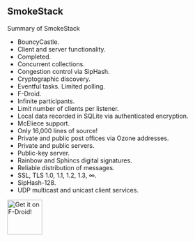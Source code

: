 SmokeStack
----------

Summary of SmokeStack

<ul>
<li>BouncyCastle.</li>
<li>Client and server functionality.</li>
<li>Completed.</li>
<li>Concurrent collections.</li>
<li>Congestion control via SipHash.</li>
<li>Cryptographic discovery.</li>
<li>Eventful tasks. Limited polling.</li>
<li>F-Droid.</li>
<li>Infinite participants.</li>
<li>Limit number of clients per listener.</li>
<li>Local data recorded in SQLite via authenticated encryption.</li>
<li>McEliece support.</li>
<li>Only 16,000 lines of source!</li>
<li>Private and public post offices via Ozone addresses.</li>
<li>Private and public servers.</li>
<li>Public-key server.</li>
<li>Rainbow and Sphincs digital signatures.</li>
<li>Reliable distribution of messages.</li>
<li>SSL, TLS 1.0, 1.1, 1.2, 1.3, &#8734;.</li>
<li>SipHash-128.</li>
<li>UDP multicast and unicast client services.</li>
</ul>

[<img src="https://fdroid.gitlab.io/artwork/badge/get-it-on.png"
     alt="Get it on F-Droid!"
     height="80">](https://f-droid.org/packages/org.purple.smokestack/)
